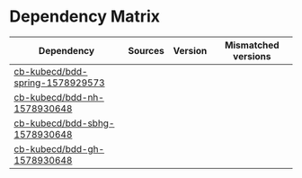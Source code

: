 # Dependency Matrix

Dependency | Sources | Version | Mismatched versions
---------- | ------- | ------- | -------------------
[cb-kubecd/bdd-spring-1578929573](https://github.com/cb-kubecd/bdd-spring-1578929573.git) |  | []() | 
[cb-kubecd/bdd-nh-1578930648](https://github.com/cb-kubecd/bdd-nh-1578930648.git) |  | []() | 
[cb-kubecd/bdd-sbhg-1578930648](https://github.com/cb-kubecd/bdd-sbhg-1578930648.git) |  | []() | 
[cb-kubecd/bdd-gh-1578930648](https://github.com/cb-kubecd/bdd-gh-1578930648.git) |  | []() | 
